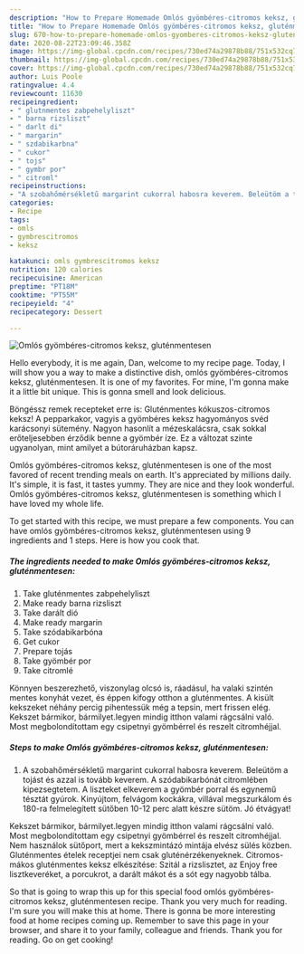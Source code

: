 ```yaml
---
description: "How to Prepare Homemade Omlós gyömbéres-citromos keksz, gluténmentesen"
title: "How to Prepare Homemade Omlós gyömbéres-citromos keksz, gluténmentesen"
slug: 670-how-to-prepare-homemade-omlos-gyomberes-citromos-keksz-glutenmentesen
date: 2020-08-22T23:09:46.358Z
image: https://img-global.cpcdn.com/recipes/730ed74a29878b88/751x532cq70/omlos-gyomberes-citromos-keksz-glutenmentesen-recept-foto.jpg
thumbnail: https://img-global.cpcdn.com/recipes/730ed74a29878b88/751x532cq70/omlos-gyomberes-citromos-keksz-glutenmentesen-recept-foto.jpg
cover: https://img-global.cpcdn.com/recipes/730ed74a29878b88/751x532cq70/omlos-gyomberes-citromos-keksz-glutenmentesen-recept-foto.jpg
author: Luis Poole
ratingvalue: 4.4
reviewcount: 11630
recipeingredient:
- " glutnmentes zabpehelyliszt"
- " barna rizsliszt"
- " darlt di"
- " margarin"
- " szdabikarbna"
- " cukor"
- " tojs"
- " gymbr por"
- " citroml"
recipeinstructions:
- "A szobahőmérsékletű margarint cukorral habosra keverem. Beleütöm a tojást és azzal is tovább keverem. A szódabikarbónát citromlében kipezsegtetem. A liszteket elkeverem a gyömbér porral és egynemű tésztát gyúrok. Kinyújtom, felvágom kockákra, villával megszurkálom és 180-ra felmelegített sütőben 10-12 perc alatt készre sütöm. Jó étvágyat!"
categories:
- Recipe
tags:
- omls
- gymbrescitromos
- keksz

katakunci: omls gymbrescitromos keksz 
nutrition: 120 calories
recipecuisine: American
preptime: "PT18M"
cooktime: "PT55M"
recipeyield: "4"
recipecategory: Dessert

---
```



![Omlós gyömbéres-citromos keksz, gluténmentesen](https://img-global.cpcdn.com/recipes/730ed74a29878b88/751x532cq70/omlos-gyomberes-citromos-keksz-glutenmentesen-recept-foto.jpg)

Hello everybody, it is me again, Dan, welcome to my recipe page. Today, I will show you a way to make a distinctive dish, omlós gyömbéres-citromos keksz, gluténmentesen. It is one of my favorites. For mine, I'm gonna make it a little bit unique. This is gonna smell and look delicious.

Böngéssz remek recepteket erre is: Gluténmentes kókuszos-citromos keksz! A pepparkakor, vagyis a gyömbéres keksz hagyományos svéd karácsonyi sütemény. Nagyon hasonlít a mézeskalácsra, csak sokkal erőteljesebben érződik benne a gyömbér íze. Ez a változat szinte ugyanolyan, mint amilyet a bútoráruházban kapsz.

Omlós gyömbéres-citromos keksz, gluténmentesen is one of the most favored of recent trending meals on earth. It's appreciated by millions daily. It's simple, it is fast, it tastes yummy. They are nice and they look wonderful. Omlós gyömbéres-citromos keksz, gluténmentesen is something which I have loved my whole life.


To get started with this recipe, we must prepare a few components. You can have omlós gyömbéres-citromos keksz, gluténmentesen using 9 ingredients and 1 steps. Here is how you cook that.

<!--inarticleads1-->

##### The ingredients needed to make Omlós gyömbéres-citromos keksz, gluténmentesen:

1. Take  gluténmentes zabpehelyliszt
1. Make ready  barna rizsliszt
1. Take  darált dió
1. Make ready  margarin
1. Take  szódabikarbóna
1. Get  cukor
1. Prepare  tojás
1. Take  gyömbér por
1. Take  citromlé


Könnyen beszerezhető, viszonylag olcsó is, ráadásul, ha valaki szintén mentes konyhát vezet, és éppen kifogy otthon a gluténmentes. A kisült kekszeket néhány percig pihentessük még a tepsin, mert frissen elég. Kekszet bármikor, bármilyet.legyen mindig itthon valami rágcsálni való. Most megbolondítottam egy csipetnyi gyömbérrel és reszelt citromhéjjal. 

<!--inarticleads2-->

##### Steps to make Omlós gyömbéres-citromos keksz, gluténmentesen:

1. A szobahőmérsékletű margarint cukorral habosra keverem. Beleütöm a tojást és azzal is tovább keverem. A szódabikarbónát citromlében kipezsegtetem. A liszteket elkeverem a gyömbér porral és egynemű tésztát gyúrok. Kinyújtom, felvágom kockákra, villával megszurkálom és 180-ra felmelegített sütőben 10-12 perc alatt készre sütöm. Jó étvágyat!


Kekszet bármikor, bármilyet.legyen mindig itthon valami rágcsálni való. Most megbolondítottam egy csipetnyi gyömbérrel és reszelt citromhéjjal. Nem használok sütőport, mert a kekszmintázó mintája elvész sülés közben. Gluténmentes ételek receptjei nem csak gluténérzékenyeknek. Citromos-mákos gluténmentes keksz elkészítése: Szitál a rizslisztet, az Enjoy free lisztkeveréket, a porcukrot, a darált mákot és a sót egy nagyobb tálba. 

So that is going to wrap this up for this special food omlós gyömbéres-citromos keksz, gluténmentesen recipe. Thank you very much for reading. I'm sure you will make this at home. There is gonna be more interesting food at home recipes coming up. Remember to save this page in your browser, and share it to your family, colleague and friends. Thank you for reading. Go on get cooking!
